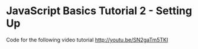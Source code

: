 JavaScript Basics Tutorial 2 - Setting Up
=========================================

Code for the following video tutorial http://youtu.be/SN2gaTm5TKI
